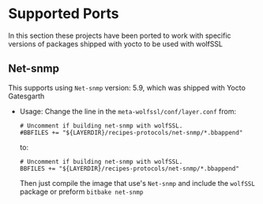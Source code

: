 Supported Ports
===============

In this section these projects have been ported to work with specific versions
of packages shipped with yocto to be used with wolfSSL

Net-snmp
-----

This supports using `Net-snmp` version: 5.9, which was shipped with Yocto Gatesgarth 

- Usage:
    Change the line in the `meta-wolfssl/conf/layer.conf` from:
    ```
    # Uncomment if building net-snmp with wolfSSL.
    #BBFILES += "${LAYERDIR}/recipes-protocols/net-snmp/*.bbappend"
    ```
    to:
    ```
    # Uncomment if building net-snmp with wolfSSL.
    BBFILES += "${LAYERDIR}/recipes-protocols/net-snmp/*.bbappend"
    ```
    
    Then just compile the image that use's `Net-snmp` and include the `wolfSSL`
    package or preform `bitbake net-snmp`

